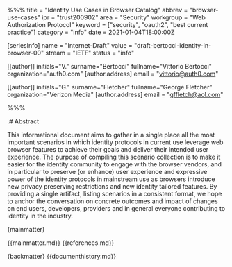 %%%
title = "Identity Use Cases in Browser Catalog"
abbrev = "browser-use-cases"
ipr = "trust200902"
area = "Security"
workgroup = "Web Authorization Protocol"
keyword = ["security", "oauth2", "best current practice"]
category = "info"
date = 2021-01-04T18:00:00Z

[seriesInfo]
name = "Internet-Draft"
value = "draft-bertocci-identity-in-browser-00"
stream = "IETF"
status = "info"

[[author]]
initials="V."
surname="Bertocci"
fullname="Vittorio Bertocci"
organization="auth0.com"
    [author.address]
    email = "vittorio@auth0.com"

[[author]]
initials="G."
surname="Fletcher"
fullname="George Fletcher"
organization="Verizon Media"
    [author.address]
    email = "gffletch@aol.com"
    
    
%%%

.# Abstract 

This informational document aims to gather in a single place all the most important scenarios in which identity protocols in current use leverage web browser features to achieve their goals and deliver their intended user experience.
The purpose of compiling this scenario collection is to make it easier for the identity community to engage with the browser vendors, and in particular to preserve (or enhance) user experience and expressive power of the identity protocols in mainstream use as browsers introduce new privacy preserving restrictions and new identity tailored features.
By providing a single artifact, listing scenarios in a consistent format, we hope to anchor the conversation on concrete outcomes and impact of changes on end users, developers, providers and in general everyone contributing to identity in the industry.

{mainmatter}

{{mainmatter.md}}
{{references.md}}

{backmatter}
{{documenthistory.md}}